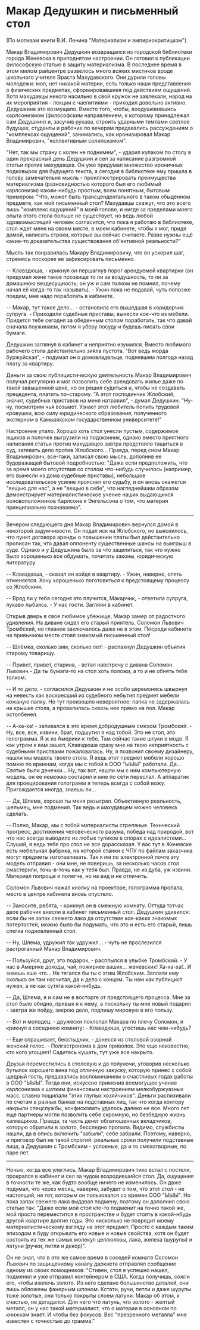 # Макар Дедушкин и письменный стол

(По мотивам книги В.И. Ленина "Материализм и эмпириокритицизм")

Макар Владимирович Дедушкин возвращался из городской библиотеки города Женевска в приподнятом настроении. Он готовил к публикации философскую статью в защиту материализма. В последнее время в этом милом райцентре развелось много всяких мистиков вроде школьного учителя Эраста Махудавского. Они дурили головы молодежи: мол, нет никакой материи, есть только наши представления о физических предметах, сформировавшиея под действием ощущений. Хотя махудавцы никого насильно в свой кружок не завлекали, народ на их мероприятия - лекции с чаепитиями - приходил довольно активно. Дедушкина это возмущало. Вместо того, чтобы, воодушевившись карлсонизмом (философским направлением, к которому принадлежал сам Дедушкин) и, засучив рукава, строить ударными темпами светлое будущее, студенты и рабочие по вечерам предавались рассуждениям о "комплексах ощущений", занимались, как иронизировал Макар Владимирович, "коллективным солипсизмом".

"Нет, так мы страну с колен не поднимем", - ударил кулаком по столу в один прекрасный день Дедушкин и сел за написание разгромной статьи против махудавцев. Он уже придумал множество ироничных подковырок для будущего текста, а сегодня в библиотеке ему пришла в голову замечательня мысль - проиллюстрировать преимущества материализма (разновидностью которого был его любимый карлсонизм) каким-нибудь простым, всем понятным, бытовым примером: "Что, может быть трансцендентального в таком обыденном предмете, как мой письменный стол? Махудавцы скажут, что это всего лишь "комплекс ощущений" в моей голове, и нигде за пределами моего опыта этого стола больше не существует, но ведь любой здравомыслящий человек согласится, что пока я работаю в библиотеке, стол ждет меня на своем месте, в моем кабинете, чтобы я мог, придя домой, написать строки, которые вы сейчас считаете. Разве нужны ещё какие-то доказательства существования об'ективной реальности?"

Мысль так понравилась Макару Владимировичу, что он ускорил шаг, стремясь поскорее ее зафиксировать письменно. 

-- Клавздюша, - крикнул он першагнув порог арендуемой квартирки (он придумал жене такое прозвище то ли за воздушность, то ли за домашнюю вездесущность; он уж и сам толком не помнил, почему начал её когда-то так называть). - Ужин пока не подавай,  чуть попозже поедим, мне надо поработать в  кабинете.

-- Макар, тут такое дело... - остановила его вышедшая в коридорчик супруга. - Приходили судебные приставы, вынесли кое-что из мебели. Придется тебе сегодня за обеденным столом поработать, так что давай сначала поужинаем, потом я уберу посуду и будешь писать свои бумаги.

Дедушкин заглянул в кабинет и неприятно изумился. Вместо любимого рабочего стола действительно зияла пустота. "Вот ведь морда буржуйская", - подумал он о домовладельце, поднявшем полгода назад плату за квартиру. 

Деньги за свою публицистическую деятельность Макар Владимирович получал регулярно и мог позволить себе арендовать жилье даже по такой завышенной  цене, но он решил судиться и, чтобы не создавать прецедента, платить по-старому. "А этот господинчик Жлобский, значит, судебных приставов на меня натравил", - думал Дедушкин. "Ну-ну, посмотрим чья возьмет. Узнает этот любитель попить трудовой кровушки, всю силу юридического образования, полученного экстерном в Камызякском государственном университете!"

Настроение упало. Хорошо хоть стол унесли пустым, содержимое ящиков и полочек выгрузили на подоконник, однако вместо приятного написания статьи против махудавцев завтра предстояло тащиться в суд, затевать дело против Жлобского... Правда, перед сном Макар Владимирович, все-таки, записал свою мысль, дополнив ее будоражащей бытовой подробностью: "Даже если предположить, что за время моего отсутствия со столом что-нибудь случилось (например, его вынесли из дома судебные приставы), небольшое исследовательское усилие прояснит его судьбу, и он вновь окажется "вещью для нас", а не "вещью в себе", что нагляднейшим образом демонстрирует материалистическое учение наших выдающихся основоположников Карлсона и Энгельсона о том, что материя принципиально познаваема".

* * *

Вечером следующего дня Макар Владимирович вернулся домой в некоторой задумчивости. Он подал иск на Жлобского, но выяснилось, что пункт договора аренды о повышении платы был действительно прописан так, что давал оппоненту существенные шансы на выигрыш в суде. Однако и у Дедушкина было за что зацепиться, так что нужно было хорошенько все обдумать, почитать законы, юридическую литературу. 

-- Клавздюша, - сказал он войдя в квартиру. - Ужин, наверно, опять отменяется. Хочу хорошенько поготовиться к предстоящему процессу со Жлобским.  

-- Вряд ли у тебя сегодня это плучится, Макарчик, - ответила супруга,  лукаво лыбаясь. - У нас гости. Загляни в кабинет.

Открыв дверь в свое любимое убежище, Макар замер от радостного удивления. На диване сидел его старый приятель, Соломон Львович Тромбский, но главное заключалось даже не в этом. Посреди кабинета на привычном месте стоял знакомый письменный стол! 

-- Шлёмка, сколько зим, сколько лет! - распахнул Дедушкин объятия старому товарищу.

-- Привет, привет, старина, - встал навстречу с дивана Соломон Львович.- Да ты бумаги-то на стол хоть положи, а то и не обнять тебя толком.

-- И то дело, - согласился Дедушкин и не особо церемонясь швырнул на невесть как воскресший из судебного небытия предмет мебели кожаную папку. Но тут произошло невероятное: папка не задержалась на крышке стола, а провалилась сквозь нее прямо на пол. Макар остолбенел.

-- А-ха-ха! - заливался в это время добродушным смехом Тромбский. - Ну, все, все, извини, брат, подшутил я над тобой. Это не стол, это голограмма. Я ж из Америки к тебе. Там сейчас такие штуки в моде. Я как утром к вам зашел, Клавздюша сразу мне на твою неприятность с судебными приствами пожаловалась. Ну, я позвонил своему дизайнеру, нашли мы модель твоего стола. Я ведь этот предмет мебели хорошо помню по врменам, когда мы с тобой в ООО "ЫЫЫ" работали. Да... Святые были денечки... Ну, так вот, нашли мы с ним компьютерную модель, он ее неможко состарил и мне по сети переслал. А аппаратик для проецирования голограмм я теперь всегда с собой вожу. Пригождается иногда, знаешь ли...

-- Да, Шлема, хорошо ты меня разыграл. Объективную реальность, шельмец, мне подменил. Так ведь и махудавцем можно человека сделать.

-- Полно, Макар, мы с тобой материалисты стреляные. Технческий прогресс, достижения человеческого разума, победа над природой, вот что нас всегда выводило из любых тупиков в спорах с идеалистами... Слушай, я ведь тебе про стол не все дорассказал. У вас тут в Женевске есть мебельная фабрика, на которой станки с ЧПУ по файлам заказчика могут предметы изготавливать. Так я им по электронной почте эту модель отправил - они мне, не поверишь, за несколько часов стол смастерили, точь-в-точь как у тебя был. Правда, не из дуба, уж извини. Материал попроще и полегче, но на вид и не отличить.

Соломон Львович нажал кнопку на проекторе, голограмма пропала, место в центре кабинета вновь опустело.

-- Заносите, ребята, - крикнул он в смежную комнату. Оттуда тотчас двое рабочих внесли в кабинет письменный стол. Дедушкин удивился: если бы не запах свежего лака да отсутствие кое-каких знакомых потертостей, можно было бы подумать, что это и есть его старый, лишь слегка подновленный стол.

-- Ну, Шлема, удружил так удружил... - чуть не прослезился растроганный Макар Владимирович. 

-- Пользуйся, друг, это подарок, - расплылся в улыбке Тромбский. - У нас в Америке доходы, чай, пожирнее ваших... женевских! Ха-ха-ха!.. И знаешь еше что... Не тягался бы ты с этим Жлобским. Заплати ему сколько он там насчитал, да и дело с концом. Ты нам как публицист нужен, а не как сутяга какой-нибудь.

-- Да, Шлема, я и сам не в восторге от предстоящего процесса. Мне за стол было обидно, привык я к нему, а поскольку ты мне новый подарил - завтра же пойду, закрою дело, подпишу мировую в его пользу.

-- Вот и молодец. - дружески похлопал Макара по плечу Соломон, и крикнул в соседнюю комнату: - Клавздюша, угостишь нас чем-нибудь?

-- Еще спрашивает, бесстыдник, - донесся из столовой озорной женский голос. - Полгастронома в дом приволок. Это еще неизвестно, кто кого угощает! Садитесь кушать, тут уже все накрыто.

Друзья переместились в столовую и до полуночи, уговорив несколько бутылок хорошего вина под отличную закуску, которую принес с собой щедрый гость, предавались воспоминаниям о счастливых годах работы в ООО "ЫЫЫ". Тогда они, искуссно применив всемогущее учение карлсонизма к шатким финансовым настроениям мелкобуржуазных масс, славно пощипали "этих глупых хозяйчиков". Деньги распихивали по счетам в разных банках на подставных лиц, так что когда контору накрыли спецслужбы, конфисковать удалось далеко не все. Много лет еще партнеры могли позволить себе скромную, но безбедную жизнь халявщиков. Правда, та часть денег облапошенных вкладчиков, которую обратили в золото, бесследно пропала. Видимо, службисты нашли, да в опись включить "забыли", себе забрали. Поэтому, наверно, и приговор был не такой строгий:  реальные сроки получили подставные лица, а Дедушкин с Тромбским - условные, да и то смехотворные, по паре лет.

* * *

Ночью, когда все улеглись, Макар Владимирович тихо встал с постели, прокрался в кабинет и сел за чудом возродившийся стол. Да, ощущения в точности те же, как будто вообще ничего не изменилось. Он даже подумал, что через месяц, наверно, забудет о том, что этот стол - не настоящий, не тот, которым он пользовался со времен ООО "ЫЫЫ". Но пока запах свежего лака выдавал подмену, поэтому он дополнил свою статью так: "Даже если мой стол кто-то подменит на точно такой же, мой просто переместится в пространстве и будет стоять в какой-нбудь другой квартире долгие годы. Это нисколько не повредит моему материалистическому взгляду на этот предмет. Просто с каждым таким эпизодом я буду открывать его новые и новые свойства, хотя он будет состоять из тех же самых молекул целлюлозы, лака, железа (шурупы) и латуни (ручки, петли и декор)".

Он не знал, что в это же самое время в соседей комнате Соломон Львович по защищенному каналу даркнета отправлял сообщение одному из своих помощников: "Стивен, стол я успешно нашел, подменил и уже отправил контейнером в США. Когда получишь, сожги его, чтобы извлечь золото. Из него сделано большинство деталей, они лишь обложены фанерным шпоном. Кстати, ручи, петли и даже шурупы тоже золотые, они только покрыты слоем латуни. Макар об этом, к счастью, не догадался. Для него что латунь, что золото - желтый металл, он у нас такой материалист, что о материи в основном по книжкам знает. И чтобы без фокусов. Вес "презренного металла" мне известен с точностью до грамма."
